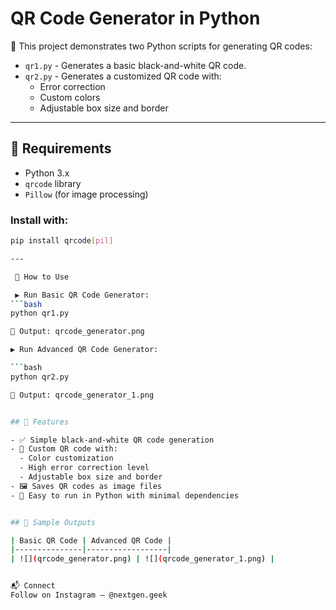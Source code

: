 # QR Code Generator in Python

🎯 This project demonstrates two Python scripts for generating QR codes:
- `qr1.py` - Generates a basic black-and-white QR code.
- `qr2.py` - Generates a customized QR code with:
  - Error correction
  - Custom colors
  - Adjustable box size and border

---

## 🔧 Requirements

- Python 3.x
- `qrcode` library
- `Pillow` (for image processing)

### Install with:

```bash
pip install qrcode[pil]

---

 🚀 How to Use

 ▶️ Run Basic QR Code Generator:
```bash
python qr1.py

📄 Output: qrcode_generator.png

▶️ Run Advanced QR Code Generator:

```bash
python qr2.py

📄 Output: qrcode_generator_1.png


## 🧠 Features

- ✅ Simple black-and-white QR code generation
- 🎨 Custom QR code with:
  - Color customization
  - High error correction level
  - Adjustable box size and border
- 🖼 Saves QR codes as image files
- 🐍 Easy to run in Python with minimal dependencies


## 📸 Sample Outputs

| Basic QR Code | Advanced QR Code |
|---------------|------------------|
| ![](qrcode_generator.png) | ![](qrcode_generator_1.png) |


📬 Connect
Follow on Instagram – @nextgen.geek

